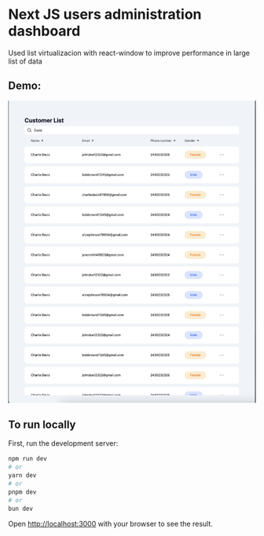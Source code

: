 # Next JS users administration dashboard

Used list virtualizacion with react-window to improve performance in large list of data

## Demo:

![Example Image](./images/demo.png)

## To run locally

First, run the development server:

```bash
npm run dev
# or
yarn dev
# or
pnpm dev
# or
bun dev
```

Open [http://localhost:3000](http://localhost:3000) with your browser to see the result.
